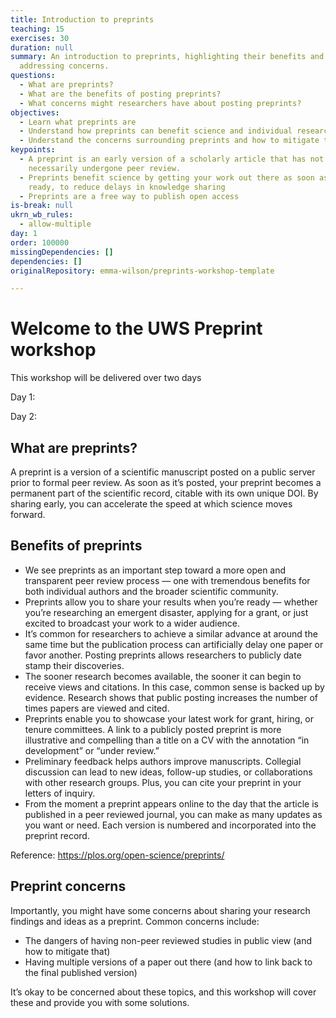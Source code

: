 ```yaml
---
title: Introduction to preprints
teaching: 15
exercises: 30
duration: null
summary: An introduction to preprints, highlighting their benefits and
  addressing concerns.
questions:
  - What are preprints?
  - What are the benefits of posting preprints?
  - What concerns might researchers have about posting preprints?
objectives:
  - Learn what preprints are
  - Understand how preprints can benefit science and individual researchers
  - Understand the concerns surrounding preprints and how to mitigate them
keypoints:
  - A preprint is an early version of a scholarly article that has not
    necessarily undergone peer review.
  - Preprints benefit science by getting your work out there as soon as it's
    ready, to reduce delays in knowledge sharing
  - Preprints are a free way to publish open access
is-break: null
ukrn_wb_rules:
  - allow-multiple
day: 1
order: 100000
missingDependencies: []
dependencies: []
originalRepository: emma-wilson/preprints-workshop-template

---
```

# Welcome to the UWS Preprint workshop
This workshop will be delivered over two days 

Day 1:

Day 2: 

## What are preprints?

A preprint is a version of a scientific manuscript posted on a public server prior to formal peer review. As soon as it’s posted, your preprint becomes a permanent part of the scientific record, citable with its own unique DOI. By sharing early, you can accelerate the speed at which science moves forward.

## Benefits of preprints

- We see preprints as an important step toward a more open and transparent peer review process — one with tremendous benefits for both individual authors and the broader scientific community.
- Preprints allow you to share your results when you’re ready — whether you’re researching an emergent disaster, applying for a grant, or just excited to broadcast your work to a wider audience.
- It’s common for researchers to achieve a similar advance at around the same time but the publication process can artificially delay one paper or favor another. Posting preprints allows researchers to publicly date stamp their discoveries.
- The sooner research becomes available, the sooner it can begin to receive views and citations. In this case, common sense is backed up by evidence. Research shows that public posting increases the number of times papers are viewed and cited.
- Preprints enable you to showcase your latest work for grant, hiring, or tenure committees. A link to a publicly posted preprint is more illustrative and compelling than a title on a CV with the annotation “in development” or “under review.”
- Preliminary feedback helps authors improve manuscripts. Collegial discussion can lead to new ideas, follow-up studies, or collaborations with other research groups. Plus, you can cite your preprint in your letters of inquiry.
- From the moment a preprint appears online to the day that the article is published in a peer reviewed journal, you can make as many updates as you want or need. Each version is numbered and incorporated into the preprint record.

Reference: https://plos.org/open-science/preprints/

## Preprint concerns

Importantly, you might have some concerns about sharing your research findings and ideas as a preprint. Common concerns include:

- The dangers of having non-peer reviewed studies in public view (and how to mitigate that)
- Having multiple versions of a paper out there (and how to link back to the final published version)

It’s okay to be concerned about these topics, and this workshop will cover these and provide you with some solutions.